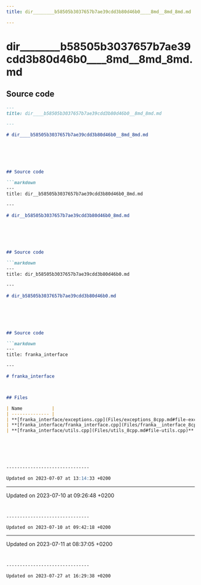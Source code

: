 ```yaml
---
title: dir________b58505b3037657b7ae39cdd3b80d46b0____8md__8md_8md.md

---
```


# dir________b58505b3037657b7ae39cdd3b80d46b0____8md__8md_8md.md






## Source code

```markdown
---
title: dir____b58505b3037657b7ae39cdd3b80d46b0__8md_8md.md

---

# dir____b58505b3037657b7ae39cdd3b80d46b0__8md_8md.md






## Source code

```markdown
---
title: dir__b58505b3037657b7ae39cdd3b80d46b0_8md.md

---

# dir__b58505b3037657b7ae39cdd3b80d46b0_8md.md






## Source code

```markdown
---
title: dir_b58505b3037657b7ae39cdd3b80d46b0.md

---

# dir_b58505b3037657b7ae39cdd3b80d46b0.md






## Source code

```markdown
---
title: franka_interface

---

# franka_interface



## Files

| Name           |
| -------------- |
| **[franka_interface/exceptions.cpp](Files/exceptions_8cpp.md#file-exceptions.cpp)**  |
| **[franka_interface/franka_interface.cpp](Files/franka__interface_8cpp.md#file-franka-interface.cpp)**  |
| **[franka_interface/utils.cpp](Files/utils_8cpp.md#file-utils.cpp)**  |






-------------------------------

Updated on 2023-07-07 at 13:14:33 +0200
```


-------------------------------

Updated on 2023-07-10 at 09:26:48 +0200
```


-------------------------------

Updated on 2023-07-10 at 09:42:18 +0200
```


-------------------------------

Updated on 2023-07-11 at 08:37:05 +0200
```


-------------------------------

Updated on 2023-07-27 at 16:29:38 +0200
